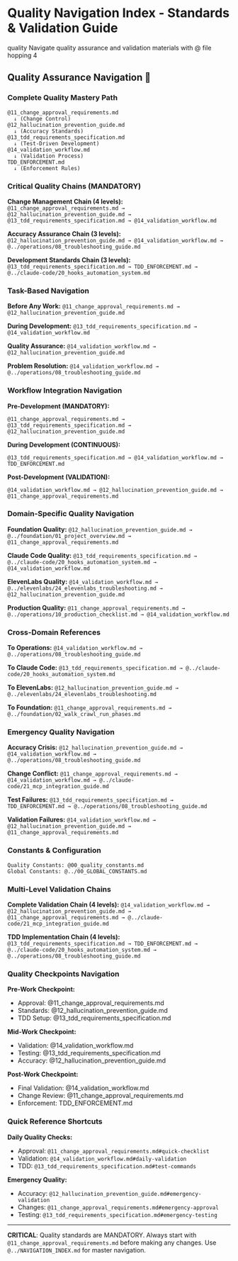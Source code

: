 # Quality Navigation Index - Standards & Validation Guide

<document type="domain-navigation" version="3.0.0" claude-code-optimized="true">
  <metadata>
    <domain>quality</domain>
    <purpose>Navigate quality assurance and validation materials with @ file hopping</purpose>
    <navigation-levels>4</navigation-levels>
  </metadata>
</document>

## Quality Assurance Navigation 🎯

### **Complete Quality Mastery Path**
```
@11_change_approval_requirements.md
  ↓ (Change Control)
@12_hallucination_prevention_guide.md
  ↓ (Accuracy Standards)
@13_tdd_requirements_specification.md
  ↓ (Test-Driven Development)
@14_validation_workflow.md
  ↓ (Validation Process)
TDD_ENFORCEMENT.md
  ↓ (Enforcement Rules)
```

### **Critical Quality Chains (MANDATORY)**

**Change Management Chain (4 levels):**
`@11_change_approval_requirements.md → @12_hallucination_prevention_guide.md → @13_tdd_requirements_specification.md → @14_validation_workflow.md`

**Accuracy Assurance Chain (3 levels):**
`@12_hallucination_prevention_guide.md → @14_validation_workflow.md → @../operations/08_troubleshooting_guide.md`

**Development Standards Chain (3 levels):**
`@13_tdd_requirements_specification.md → TDD_ENFORCEMENT.md → @../claude-code/20_hooks_automation_system.md`

### **Task-Based Navigation**

**Before Any Work:**
`@11_change_approval_requirements.md → @12_hallucination_prevention_guide.md`

**During Development:**
`@13_tdd_requirements_specification.md → @14_validation_workflow.md`

**Quality Assurance:**
`@14_validation_workflow.md → @12_hallucination_prevention_guide.md`

**Problem Resolution:**
`@14_validation_workflow.md → @../operations/08_troubleshooting_guide.md`

### **Workflow Integration Navigation**

**Pre-Development (MANDATORY):**
```
@11_change_approval_requirements.md → @13_tdd_requirements_specification.md → @12_hallucination_prevention_guide.md
```

**During Development (CONTINUOUS):**
```
@13_tdd_requirements_specification.md → @14_validation_workflow.md → TDD_ENFORCEMENT.md
```

**Post-Development (VALIDATION):**
```
@14_validation_workflow.md → @12_hallucination_prevention_guide.md → @11_change_approval_requirements.md
```

### **Domain-Specific Quality Navigation**

**Foundation Quality:**
`@12_hallucination_prevention_guide.md → @../foundation/01_project_overview.md → @11_change_approval_requirements.md`

**Claude Code Quality:**
`@13_tdd_requirements_specification.md → @../claude-code/20_hooks_automation_system.md → @14_validation_workflow.md`

**ElevenLabs Quality:**
`@14_validation_workflow.md → @../elevenlabs/24_elevenlabs_troubleshooting.md → @12_hallucination_prevention_guide.md`

**Production Quality:**
`@11_change_approval_requirements.md → @../operations/10_production_checklist.md → @14_validation_workflow.md`

### **Cross-Domain References**

**To Operations:**
`@14_validation_workflow.md → @../operations/08_troubleshooting_guide.md`

**To Claude Code:**
`@13_tdd_requirements_specification.md → @../claude-code/20_hooks_automation_system.md`

**To ElevenLabs:**
`@12_hallucination_prevention_guide.md → @../elevenlabs/24_elevenlabs_troubleshooting.md`

**To Foundation:**
`@11_change_approval_requirements.md → @../foundation/02_walk_crawl_run_phases.md`

### **Emergency Quality Navigation**

**Accuracy Crisis:**
`@12_hallucination_prevention_guide.md → @14_validation_workflow.md → @../operations/08_troubleshooting_guide.md`

**Change Conflict:**
`@11_change_approval_requirements.md → @14_validation_workflow.md → @../claude-code/21_mcp_integration_guide.md`

**Test Failures:**
`@13_tdd_requirements_specification.md → TDD_ENFORCEMENT.md → @../operations/08_troubleshooting_guide.md`

**Validation Failures:**
`@14_validation_workflow.md → @12_hallucination_prevention_guide.md → @11_change_approval_requirements.md`

### **Constants & Configuration**
```
Quality Constants: @00_quality_constants.md
Global Constants: @../00_GLOBAL_CONSTANTS.md
```

### **Multi-Level Validation Chains**

**Complete Validation Chain (4 levels):**
`@14_validation_workflow.md → @12_hallucination_prevention_guide.md → @11_change_approval_requirements.md → @../claude-code/21_mcp_integration_guide.md`

**TDD Implementation Chain (4 levels):**
`@13_tdd_requirements_specification.md → TDD_ENFORCEMENT.md → @../claude-code/20_hooks_automation_system.md → @../operations/08_troubleshooting_guide.md`

### **Quality Checkpoints Navigation**

**Pre-Work Checkpoint:**
- Approval: @11_change_approval_requirements.md
- Standards: @12_hallucination_prevention_guide.md
- TDD Setup: @13_tdd_requirements_specification.md

**Mid-Work Checkpoint:**
- Validation: @14_validation_workflow.md
- Testing: @13_tdd_requirements_specification.md
- Accuracy: @12_hallucination_prevention_guide.md

**Post-Work Checkpoint:**
- Final Validation: @14_validation_workflow.md
- Change Review: @11_change_approval_requirements.md
- Enforcement: TDD_ENFORCEMENT.md

### **Quick Reference Shortcuts**

**Daily Quality Checks:**
- Approval: `@11_change_approval_requirements.md#quick-checklist`
- Validation: `@14_validation_workflow.md#daily-validation`
- TDD: `@13_tdd_requirements_specification.md#test-commands`

**Emergency Quality:**
- Accuracy: `@12_hallucination_prevention_guide.md#emergency-validation`
- Changes: `@11_change_approval_requirements.md#emergency-approval`
- Testing: `@13_tdd_requirements_specification.md#emergency-testing`

---

**CRITICAL**: Quality standards are MANDATORY. Always start with `@11_change_approval_requirements.md` before making any changes. Use `@../NAVIGATION_INDEX.md` for master navigation.
